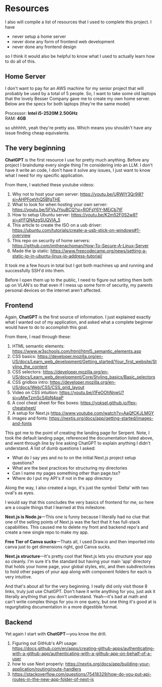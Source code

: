 # Resources

I also will compile a list of resources that I used to complete this project. I have

- never setup a home server
- never done any form of frontend web development
- never done any frontend design

so I think it would also be helpful to know what I used to actually learn how to do all of this.

## Home Server
I don't want to pay for an AWS machine for my senior project that will probably be used by a total of 5 people. So, I want to take some old laptops that the lovely Besser Company gave me to create my own home server. <br>
Below are the specs for both laptops (they're the same model)

Processor: __Intel i5-2520M 2.50GHz__ <br>
RAM: __4GB__

so uhhhhh, yeah they're pretty ass. Which means you shouldn't have any issue finding cheap equivalents.

## The very beginning

**ChatGPT** is the first resource I use for pretty much anything. Before any project I braindump every single thing I'm considering into an LLM. I don't have it write an code, I don't have it solve any issues, I just want to know what I need for my specific application.

From there, I watched these youtube videos:
1. Why not to host your own server: https://youtu.be/URWlY3Qr9l8?si=AHPFoeVhQ5BfgTHE
2. What to look for when hosting your own server: https://youtu.be/5FVsJYsuBCQ?si=ROFsY6Y-MEjCb7tF
3. How to setup Ubuntu server: https://youtu.be/K2m52F0S2w8?si=aYFQNAzgSUQVIA_5
4. This article to create the ISO on a usb driver: https://ubuntu.com/tutorials/create-a-usb-stick-on-windows#1-overview
5. This repo on security of home servers: https://github.com/imthenachoman/How-To-Secure-A-Linux-Server
6. Made the ip static: https://www.freecodecamp.org/news/setting-a-static-ip-in-ubuntu-linux-ip-address-tutorial/

It took me a few hours in total but I got both machines up and running and successfully SSH'd into them.

Before I open them up to the public, I need to figure out setting them both up on VLAN's so that even if I mess up some form of security, my parents personal devices on the internet aren't affected.

## Frontend

Again, **ChatGPT** is the first source of information. I just explained exactly what I wanted out of my application, and asked what a complete beginner would have to do to accomplish this goal.

From there, I read through these:
1. HTML semantic elements: https://www.w3schools.com/html/html5_semantic_elements.asp
2. CSS basics: https://developer.mozilla.org/en-US/docs/Learn_web_development/Getting_started/Your_first_website/Styling_the_content
3. CSS selectors: https://developer.mozilla.org/en-US/docs/Learn_web_development/Core/Styling_basics/Basic_selectors
4. CSS gridbox intro: https://developer.mozilla.org/en-US/docs/Web/CSS/CSS_grid_layout
5. Video on CSS intuition: https://youtu.be/i1FeOOhNnwU?si=uMwTzmScS4bN4qaP
6. A cool cheat sheet for flex boxes: https://yoksel.github.io/flex-cheatsheet/
7. A setup for Next.js https://www.youtube.com/watch?v=AaQfCKJLMGY
8. images and fonts: https://nextjs.org/docs/app/getting-started/images-and-fonts

This got me to the point of creating the landing page for Serpent. Note, I took the default landing page, referenced the documentation listed above, and went through line by line asking ChatGPT to explain anything I didn't understand. A list of dumb questions I asked:

- What do I say yes and no to on the initial Next.js project setup questions?
- What are the best practices for structuring my directories
- Can I name my pages something other than page.tsx?
- Where do I put my API's if not in the app directory

Along the way, I also created a logo, it's just the symbol 'Delta' with two oval's as eyes.

I would say that this concludes the very basics of frontend for me, so here are a couple things that I learned at this milestone.

__Next.js is Node.js__—This one is funny because I literally had no clue that one of the selling points of Next.js was the fact that it has full-stack capabilities. This caused me to delete my front and backend repo's and create a new single repo to make my app.

__Free Tier of Canva sucks__—Thats all, I used Draw.io and then imported into canva just to get dimensions right, god Canva sucks.

__Next.js structure__—It's pretty cool that Next.js lets you structure your app so cleanly. I'm sure it's the standard but having your main 'app' directory that holds your home page, your global styles, etc, and then subdirectories to hold other pages of your app along with component folders for each is very intuitive.

And that's about all for the very beginning. I really did only visit those 8 links, truly just use ChatGPT. Don't have it write anything for you, just ask it literally anything that you don't understand. Yeah—it's bad at math and can't write complex things for you in one query, but one thing it's good at is regurgitating documentation in a more digestible format.




## Backend

Yet again I start with **ChatGPT**—you know the drill.

1. Figuring out GitHub's API usage: https://docs.github.com/en/apps/creating-github-apps/authenticating-with-a-github-app/authenticating-with-a-github-app-on-behalf-of-a-user
2. how to use Next properly: https://nextjs.org/docs/app/building-your-application/routing/route-handlers
3. https://stackoverflow.com/questions/75418329/how-do-you-put-api-routes-in-the-new-app-folder-of-next-js



